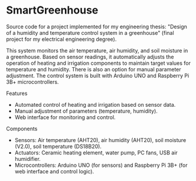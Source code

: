 # SmartGreenhouse
Source code for a project implemented for my engineering thesis: "Design of a humidity and temperature control system in a greenhouse" (final project for my electrical engineering degree).

This system monitors the air temperature, air humidity, and soil moisture in a greenhouse. Based on sensor readings, it automatically adjusts the operation of heating and irrigation components to maintain target values for temperature and humidity. There is also an option for manual parameter adjustment. The control system is built with Arduino UNO and Raspberry Pi 3B+ microcontrollers.

Features
- Automated control of heating and irrigation based on sensor data.
- Manual adjustment of parameters (temperature, humidity).
- Web interface for monitoring and control.

Components
- Sensors: Air temperature (AHT20), air humidity (AHT20), soil moisture (V2.0), soil temperature (DS18B20).
- Actuators: Ceramic heating element, water pump, PC fans, USB air humidifier.
- Microcontrollers: Arduino UNO (for sensors) and Raspberry Pi 3B+ (for web interface and control logic).
